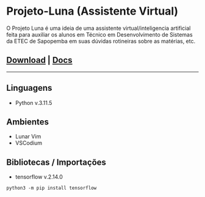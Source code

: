 # Projeto-Luna (Assistente Virtual)

O Projeto Luna é uma ideia de uma assistente virtual/inteligencia artificial feita para auxiliar os alunos em Técnico em Desenvolvimento de Sistemas da ETEC de Sapopemba em suas dúvidas rotineiras sobre as matérias, etc.

## [Download](https://github.com/Onda-Software/Projeto-Luna/archive/refs/heads/main.zip) | [Docs](https://github.com/Onda-Software/Projeto-Luna/blob/main/README.md)

<hr>

## Linguagens

- Python v.3.11.5

## Ambientes

- Lunar Vim
- VSCodium

## Bibliotecas / Importações

- tensorflow v.2.14.0

``` python3 -m pip install tensorflow ```
